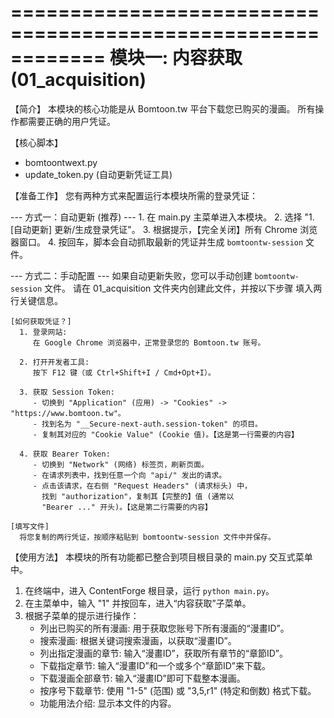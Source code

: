 ============================================================
           模块一: 内容获取 (01_acquisition)
============================================================

【简介】
  本模块的核心功能是从 Bomtoon.tw 平台下载您已购买的漫画。
  所有操作都需要正确的用户凭证。


【核心脚本】
  - bomtoontwext.py
  - update_token.py (自动更新凭证工具)


【准备工作】
  您有两种方式来配置运行本模块所需的登录凭证：

  --- 方式一：自动更新 (推荐) ---
    1. 在 main.py 主菜单进入本模块。
    2. 选择 "1. [自动更新] 更新/生成登录凭证"。
    3. 根据提示，【完全关闭】所有 Chrome 浏览器窗口。
    4. 按回车，脚本会自动抓取最新的凭证并生成
       `bomtoontw-session` 文件。

  --- 方式二：手动配置 ---
    如果自动更新失败，您可以手动创建 `bomtoontw-session` 文件。
    请在 01_acquisition 文件夹内创建此文件，并按以下步骤
    填入两行关键信息。

    [如何获取凭证？]
      1. 登录网站:
         在 Google Chrome 浏览器中，正常登录您的 Bomtoon.tw 账号。

      2. 打开开发者工具:
         按下 F12 键（或 Ctrl+Shift+I / Cmd+Opt+I）。

      3. 获取 Session Token:
         - 切换到 "Application" (应用) -> "Cookies" -> "https://www.bomtoon.tw"。
         - 找到名为 "__Secure-next-auth.session-token" 的项目。
         - 复制其对应的 "Cookie Value" (Cookie 值)。【这是第一行需要的内容】

      4. 获取 Bearer Token:
         - 切换到 "Network" (网络) 标签页，刷新页面。
         - 在请求列表中，找到任意一个向 "api/" 发出的请求。
         - 点击该请求，在右侧 "Request Headers" (请求标头) 中，
           找到 "authorization"，复制其【完整的】值 (通常以
           "Bearer ..." 开头)。【这是第二行需要的内容】

    [填写文件]
      将您复制的两行凭证，按顺序粘贴到 bomtoontw-session 文件中并保存。


【使用方法】
  本模块的所有功能都已整合到项目根目录的 main.py 交互式菜单中。

  1. 在终端中，进入 ContentForge 根目录，运行 `python main.py`。
  2. 在主菜单中，输入 "1" 并按回车，进入“内容获取”子菜单。
  3. 根据子菜单的提示进行操作：
     - 列出已购买的所有漫画: 用于获取您账号下所有漫画的“漫畫ID”。
     - 搜索漫画: 根据关键词搜索漫画，以获取“漫畫ID”。
     - 列出指定漫画的章节: 输入“漫畫ID”，获取所有章节的“章節ID”。
     - 下载指定章节: 输入“漫畫ID”和一个或多个“章節ID”来下载。
     - 下载漫画全部章节: 输入“漫畫ID”即可下载整本漫画。
     - 按序号下载章节: 使用 "1-5" (范围) 或 "3,5,r1" (特定和倒数) 格式下载。
     - 功能用法介绍: 显示本文件的内容。